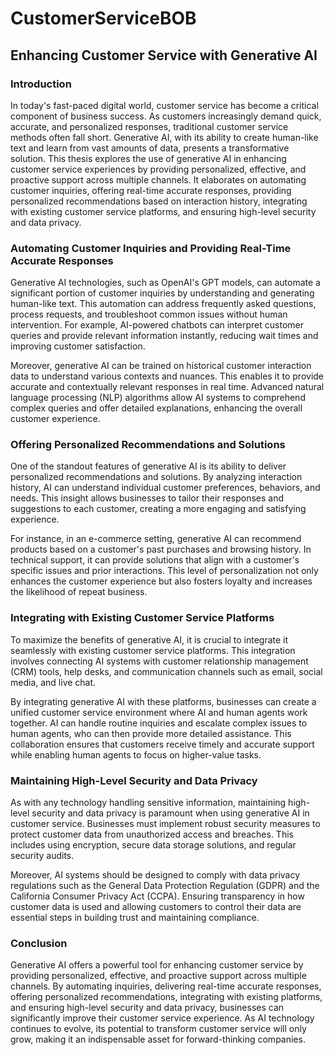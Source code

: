 # CustomerServiceBOB
## Enhancing Customer Service with Generative AI

### Introduction

In today's fast-paced digital world, customer service has become a critical component of business success. As customers increasingly demand quick, accurate, and personalized responses, traditional customer service methods often fall short. Generative AI, with its ability to create human-like text and learn from vast amounts of data, presents a transformative solution. This thesis explores the use of generative AI in enhancing customer service experiences by providing personalized, effective, and proactive support across multiple channels. It elaborates on automating customer inquiries, offering real-time accurate responses, providing personalized recommendations based on interaction history, integrating with existing customer service platforms, and ensuring high-level security and data privacy.

### Automating Customer Inquiries and Providing Real-Time Accurate Responses

Generative AI technologies, such as OpenAI's GPT models, can automate a significant portion of customer inquiries by understanding and generating human-like text. This automation can address frequently asked questions, process requests, and troubleshoot common issues without human intervention. For example, AI-powered chatbots can interpret customer queries and provide relevant information instantly, reducing wait times and improving customer satisfaction.

Moreover, generative AI can be trained on historical customer interaction data to understand various contexts and nuances. This enables it to provide accurate and contextually relevant responses in real time. Advanced natural language processing (NLP) algorithms allow AI systems to comprehend complex queries and offer detailed explanations, enhancing the overall customer experience.

### Offering Personalized Recommendations and Solutions

One of the standout features of generative AI is its ability to deliver personalized recommendations and solutions. By analyzing interaction history, AI can understand individual customer preferences, behaviors, and needs. This insight allows businesses to tailor their responses and suggestions to each customer, creating a more engaging and satisfying experience.

For instance, in an e-commerce setting, generative AI can recommend products based on a customer's past purchases and browsing history. In technical support, it can provide solutions that align with a customer's specific issues and prior interactions. This level of personalization not only enhances the customer experience but also fosters loyalty and increases the likelihood of repeat business.

### Integrating with Existing Customer Service Platforms

To maximize the benefits of generative AI, it is crucial to integrate it seamlessly with existing customer service platforms. This integration involves connecting AI systems with customer relationship management (CRM) tools, help desks, and communication channels such as email, social media, and live chat.

By integrating generative AI with these platforms, businesses can create a unified customer service environment where AI and human agents work together. AI can handle routine inquiries and escalate complex issues to human agents, who can then provide more detailed assistance. This collaboration ensures that customers receive timely and accurate support while enabling human agents to focus on higher-value tasks.

### Maintaining High-Level Security and Data Privacy

As with any technology handling sensitive information, maintaining high-level security and data privacy is paramount when using generative AI in customer service. Businesses must implement robust security measures to protect customer data from unauthorized access and breaches. This includes using encryption, secure data storage solutions, and regular security audits.

Moreover, AI systems should be designed to comply with data privacy regulations such as the General Data Protection Regulation (GDPR) and the California Consumer Privacy Act (CCPA). Ensuring transparency in how customer data is used and allowing customers to control their data are essential steps in building trust and maintaining compliance.

### Conclusion

Generative AI offers a powerful tool for enhancing customer service by providing personalized, effective, and proactive support across multiple channels. By automating inquiries, delivering real-time accurate responses, offering personalized recommendations, integrating with existing platforms, and ensuring high-level security and data privacy, businesses can significantly improve their customer service experience. As AI technology continues to evolve, its potential to transform customer service will only grow, making it an indispensable asset for forward-thinking companies.
